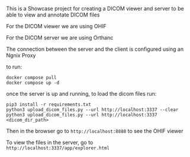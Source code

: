 This is a Showcase project for creating a DICOM viewer and server to be able to view and annotate DICOM files


For the DICOM viewer we are using OHIF

For the DICOM server we are using Orthanc

The connection between the server and the client is configured using an Ngnix Proxy

to run:
```shell
docker compose pull
docker compose up -d
```

once the server is up and running, to load the dicom files run:
```shell
pip3 install -r requirements.txt
python3 upload_dicom_files.py --url http://localhost:3337 --clear
python3 upload_dicom_files.py --url http://localhost:3337 <dicom_dir_path>
```

Then in the browser go to `http://localhost:8888` to see the OHIF viewer

To view the files in the server, go to `http://localhost:3337/app/explorer.html`
